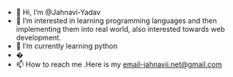- 👋 Hi, I’m @Jahnavi-Yadav
- 👀 I’m interested in learning programming languages and then implementing them into real world, also interested towards web development.
- 🌱 I’m currently learning python
- �
- 📫 How to reach me .Here is my email-jahnavii.net@gmail.com

<!---
Jahnavi-Yadav/Jahnavi-Yadav is a ✨ special ✨ repository because its `README.md` (this file) appears on your GitHub profile.
You can click the Preview link to take a look at your changes.
--->
